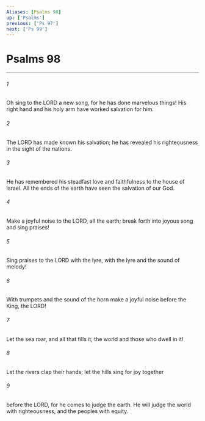 ```yaml
---
Aliases: [Psalms 98]
up: ['Psalms']
previous: ['Ps 97']
next: ['Ps 99']
---
```

# Psalms 98
***



###### 1 
Oh sing to the LORD a new song, for he has done marvelous things! His right hand and his holy arm have worked salvation for him. 

###### 2 
The LORD has made known his salvation; he has revealed his righteousness in the sight of the nations. 

###### 3 
He has remembered his steadfast love and faithfulness to the house of Israel. All the ends of the earth have seen the salvation of our God. 

###### 4 
Make a joyful noise to the LORD, all the earth; break forth into joyous song and sing praises! 

###### 5 
Sing praises to the LORD with the lyre, with the lyre and the sound of melody! 

###### 6 
With trumpets and the sound of the horn make a joyful noise before the King, the LORD! 

###### 7 
Let the sea roar, and all that fills it; the world and those who dwell in it! 

###### 8 
Let the rivers clap their hands; let the hills sing for joy together 

###### 9 
before the LORD, for he comes to judge the earth. He will judge the world with righteousness, and the peoples with equity.
